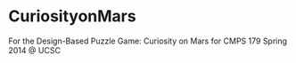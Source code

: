 CuriosityonMars
===============

For the Design-Based Puzzle Game: Curiosity on Mars for CMPS 179 Spring 2014 @ UCSC
